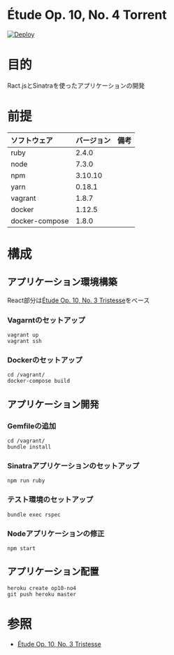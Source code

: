 Étude Op. 10, No. 4 Torrent
===================

[![Deploy](https://www.herokucdn.com/deploy/button.svg)](https://heroku.com/deploy)

# 目的 #
Ract.jsとSinatraを使ったアプリケーションの開発

# 前提 #
| ソフトウェア   | バージョン   | 備考        |
|:---------------|:-------------|:------------|
| ruby           |2.4.0    |             |
| node           |7.3.0    |             |
| npm            |3.10.10  |             |
| yarn           |0.18.1   |             |
| vagrant        |1.8.7    |             |
| docker         |1.12.5    |             |
| docker-compose |1.8.0    |             |

# 構成 #
## アプリケーション環境構築

React部分は[Étude Op. 10, No. 3 Tristesse](https://github.com/k2works/etude-op10-no3)をベース

### Vagarntのセットアップ
```
vagrant up
vagrant ssh
```

### Dockerのセットアップ
```
cd /vagrant/
docker-compose build
```

## アプリケーション開発
### Gemfileの追加
```
cd /vagrant/
bundle install
```

### Sinatraアプリケーションのセットアップ
```
npm run ruby
```

### テスト環境のセットアップ
```
bundle exec rspec
```

### Nodeアプリケーションの修正
```
npm start
```

## アプリケーション配置
```
heroku create op10-no4
git push heroku master
```

# 参照 #
+ [Étude Op. 10, No. 3 Tristesse](https://github.com/k2works/etude-op10-no3)
